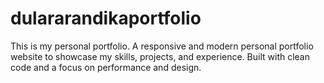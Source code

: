 # dulararandikaportfolio
This is my personal portfolio. A responsive and modern personal portfolio website to showcase my skills, projects, and experience. Built with clean code and a focus on performance and design.
